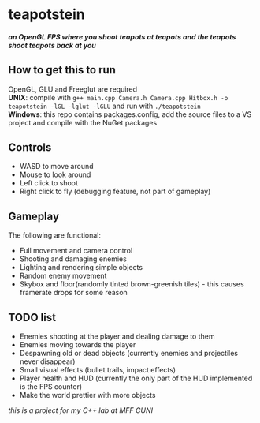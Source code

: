 # teapotstein
##### an OpenGL FPS where you shoot teapots at teapots and the teapots shoot teapots back at you


## How to get this to run

OpenGL, GLU and Freeglut are required  
**UNIX**: compile with `g++ main.cpp Camera.h Camera.cpp Hitbox.h -o teapotstein -lGL -lglut -lGLU` and run with `./teapotstein`  
**Windows**: this repo contains packages.config, add the source files to a VS project and compile with the NuGet packages

## Controls

* WASD to move around
* Mouse to look around
* Left click to shoot
* Right click to fly (debugging feature, not part of gameplay)

## Gameplay

The following are functional:

* Full movement and camera control
* Shooting and damaging enemies
* Lighting and rendering simple objects
* Random enemy movement
* Skybox and floor(randomly tinted brown-greenish tiles) - this causes framerate drops for some reason

## TODO list

* Enemies shooting at the player and dealing damage to them
* Enemies moving towards the player
* Despawning old or dead objects (currently enemies and projectiles never disappear)
* Small visual effects (bullet trails, impact effects)
* Player health and HUD (currently the only part of the HUD implemented is the FPS counter)
* Make the world prettier with more objects


*this is a project for my C++ lab at MFF CUNI*
